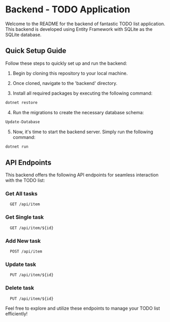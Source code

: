 # Backend - TODO Application

Welcome to the README for the backend of fantastic TODO list application. This backend is developed using Entity Framework with SQLite as the SQLite database.

## Quick Setup Guide

Follow these steps to quickly set up and run the backend:

1. Begin by cloning this repository to your local machine.

2. Once cloned, navigate to the 'backend' directory.

3. Install all required packages by executing the following command:
```bash
dotnet restore
```
4. Run the migrations to create the necessary database schema:
```bash
Update-Database
```
5. Now, it's time to start the backend server. Simply run the following command:
```bash
dotnet run
```

## API Endpoints

This backend offers the following API endpoints for seamless interaction with the TODO list:

### Get All tasks
```http
  GET /api/item
```
### Get Single task
```http
  GET /api/item/${id}
```
### Add New task
```http
  POST /api/item
```
### Update task
```http
  PUT /api/item/${id}
```
### Delete task
```http
  PUT /api/item/${id}
```

Feel free to explore and utilize these endpoints to manage your TODO list efficiently!